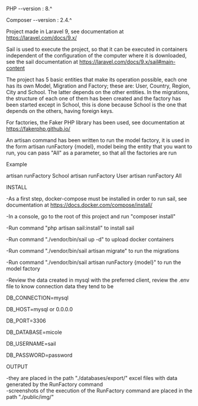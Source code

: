 PHP --version : 8.^

Composer --version : 2.4.^

Project made in Laravel 9, see documentation at https://laravel.com/docs/9.x/

Sail is used to execute the project, so that it can be executed in containers independent of the configuration of the computer where it is downloaded, see the sail documentation at https://laravel.com/docs/9.x/sail#main-content

The project has 5 basic entities that make its operation possible, each one has its own Model, Migration and Factory; these are: User, Country, Region, City and School. The latter depends on the other entities. In the migrations, the structure of each one of them has been created and the factory has been started except in School, this is done because School is the one that depends on the others, having foreign keys.

For factories, the Faker PHP library has been used, see documentation at https://fakerphp.github.io/

An artisan command has been written to run the model factory, it is used in the form artisan runFactory {model}, model being the entity that you want to run, you can pass "All" as a parameter, so that all the factories are run

Example 

artisan runFactory School
artisan runFactory User
artisan runFactory All

INSTALL

-As a first step, docker-compose must be installed in order to run sail, see documentation at https://docs.docker.com/compose/install/<br>

-In a console, go to the root of this project and run "composer install"

-Run command "php artisan sail:install" to install sail

-Run command "./vendor/bin/sail up -d" to upload docker containers

-Run command "./vendor/bin/sail artisan migrate" to run the migrations

-Run command "./vendor/bin/sail artisan runFactory {model}" to run the model factory

-Review the data created in mysql with the preferred client, review the .env file to know connection data
they tend to be

DB_CONNECTION=mysql

DB_HOST=mysql or 0.0.0.0

DB_PORT=3306

DB_DATABASE=micole

DB_USERNAME=sail

DB_PASSWORD=password


OUTPUT

-they are placed in the path "./databases/export/" excel files with data generated by the RunFactory command<br>
-screenshots of the execution of the RunFactory command are placed in the path "./public/img/"




